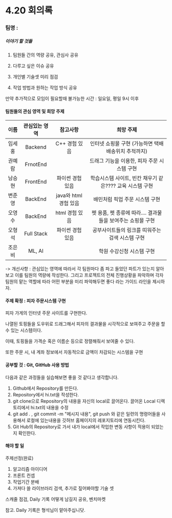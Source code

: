 # 4.20 회의록

### 팀명 : 

##### 이야기 할 것들

1. 팀원들 간의 역량 공유, 관심사 공유

2. 다루고 싶은 이슈 공유

3. 개인별 기술셋 미리 점검

4. 작업 방법과 원하는 작업 방식 공유


만약 추가적으로 모임이 필요할때 불가능한 시간 : 일요일, 평일 9시 이후

#### 팀원들의 관심 영역 및 희망 주제

| 이름 | 관심있는 영역 | 참고사항 | 희망 주제 |
|:---:|:---:|:---:|:---:|
임세홍 | Backend | C++ 경험 있음 | 인터넷 쇼핑몰 구현 (가능하면 택배 배송위치 추적까지)
권예람 | FrnotEnd |  | 드래그 기능을 이용한, 피자 주문 시스템 구현 
남승현 | FrontEnd | 파이썬 경험 있음 | 학습시스템 사이트, 빈칸 채우기 같은???? 교육 시스템 구현
변준영 | BackEnd | java와 html 경험 있음 |배민처럼 픽업 주문 시스템 구현
오영수 | BackEnd | html 경험 있음 |펫 용품, 펫 종류에 따라....  결과물들을 보여주는 쇼핑몰 구현
오형석 | Full Stack | 파이썬 경험 있음 |공부사이트들의 링크를 띠워주는 검색 시스템 구현 
조은비 | ML, AI |  |학원 수강신청 시스템 구현

-> 개선사항 : 관심있는 영역에 따라서 각 팀원마다 좀 파고 들었던 파트가 있는지 알아보고 이를 팀원의 역량에 작성한다. 그리고 프로젝트의 전체 진행상황을 파악하며 각자 팀원의 맡는 역할에 따라 어떤 부분을 미리 파악해두면 좋다 라는 가이드 라인을 제시하자.

#### 주제 확정 : 피자 주문시스템 구현 

피자 가게의 인터넷 주문 사이트를 구현한다. 

나열된 토핑들을 도우위로 드래그해서 피자의 결과물을 시각적으로 보여주고 주문을 할 수 있는 시스템이다.

이때, 토핑들을 가격순 혹은 이름순 등으로 정렬해줘서 보여줄 수 있다.

또한 주문 시, 내 계좌 정보에서 자동적으로 금액이 차감되는 시스템을 구현

#### 공부할 것 : Git, GitHub 사용 방법

다음과 같은 과정들을 실습해보면 좋을 것 같다고 생각합니다.

1. Github에서 Repository를 만든다.
2. Repository에서 hi.txt을 작성한다.
3. git clone으로 Repository의 내용을 자신의 local로 끌어온다. 끌어온 Local 디렉토리에서 hi.txt의 내용을 수정
4. git add . , git commit -m "메시지 내용", git push 와 같은 일련의 명령어들을 사용해서 로컬에 있는내용을 깃허브 홈페이지의 레포지토리에 연동시킨다.
5. Git Hub의 Repository로 가서 내가 local에서 작업한 변동 사항이 적용이 되었는지 확인한다.

#### 해야 할 일

주제선정(완료)

1. 알고리즘 아이디어
2. 프론트 컨셉
3. 작업기간 분배
4. 가져다 쓸 라이브러리 검색, 추가로 짚어봐야할 기술 셋


스캐줄 점검, Daily 기록 어떻게 남길지 공유, 벤치마켓


참고. Daily 기록은 형석님이 맡아주십니닷. 
